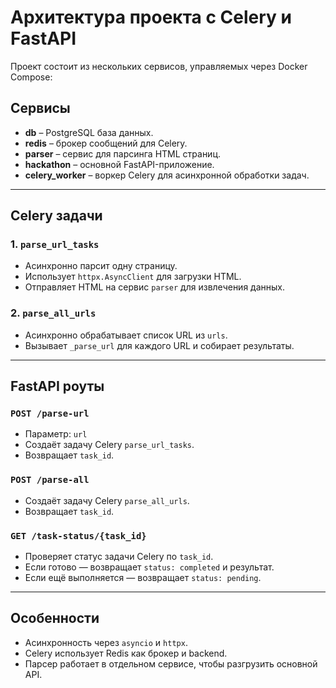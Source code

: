 # Архитектура проекта с Celery и FastAPI

Проект состоит из нескольких сервисов, управляемых через Docker Compose:

## Сервисы

- **db** – PostgreSQL база данных.
- **redis** – брокер сообщений для Celery.
- **parser** – сервис для парсинга HTML страниц.
- **hackathon** – основной FastAPI-приложение.
- **celery_worker** – воркер Celery для асинхронной обработки задач.

---

## Celery задачи

### 1. `parse_url_tasks`

- Асинхронно парсит одну страницу.
- Использует `httpx.AsyncClient` для загрузки HTML.
- Отправляет HTML на сервис `parser` для извлечения данных.

### 2. `parse_all_urls`

- Асинхронно обрабатывает список URL из `urls`.
- Вызывает `_parse_url` для каждого URL и собирает результаты.

---

## FastAPI роуты

### `POST /parse-url`

- Параметр: `url`  
- Создаёт задачу Celery `parse_url_tasks`.
- Возвращает `task_id`.

### `POST /parse-all`

- Создаёт задачу Celery `parse_all_urls`.
- Возвращает `task_id`.

### `GET /task-status/{task_id}`

- Проверяет статус задачи Celery по `task_id`.
- Если готово — возвращает `status: completed` и результат.
- Если ещё выполняется — возвращает `status: pending`.

---

## Особенности

- Асинхронность через `asyncio` и `httpx`.
- Celery использует Redis как брокер и backend.
- Парсер работает в отдельном сервисе, чтобы разгрузить основной API.
